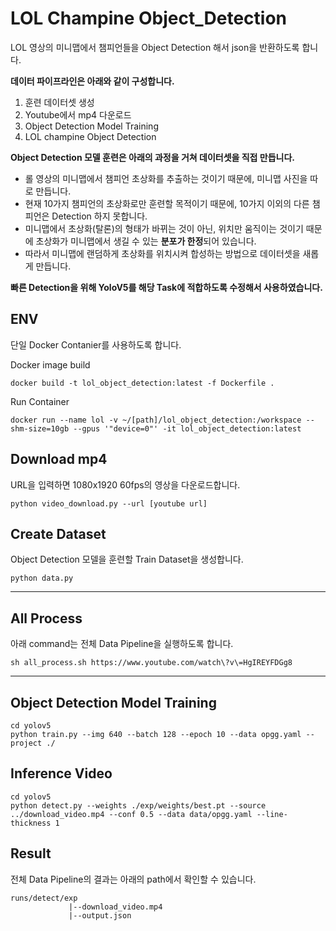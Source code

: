 # LOL Champine Object_Detection
LOL 영상의 미니맵에서 챔피언들을 Object Detection 해서 json을 반환하도록 합니다.

**데이터 파이프라인은 아래와 같이 구성합니다.**
1. 훈련 데이터셋 생성
2. Youtube에서 mp4 다운로드
3. Object Detection Model Training
4. LOL champine Object Detection

**Object Detection 모델 훈련은 아래의 과정을 거쳐 데이터셋을 직접 만듭니다.**
* 롤 영상의 미니맵에서 챔피언 초상화를 추출하는 것이기 때문에, 미니맵 사진을 따로 만듭니다.
* 현재 10가지 챔피언의 초상화로만 훈련할 목적이기 때문에, 10가지 이외의 다른 챔피언은 Detection 하지 못합니다.
* 미니맵에서 초상화(탈론)의 형태가 바뀌는 것이 아닌, 위치만 움직이는 것이기 때문에 초상화가 미니맵에서 생길 수 있는 **분포가 한정**되어 있습니다.
* 따라서 미니맵에 랜덤하게 초상화를 위치시켜 합성하는 방법으로 데이터셋을 새롭게 만듭니다.

**빠른 Detection을 위해 YoloV5를 해당 Task에 적합하도록 수정해서 사용하였습니다.**

## ENV
단일 Docker Contanier를 사용하도록 합니다.

Docker image build
```shell
docker build -t lol_object_detection:latest -f Dockerfile .
```

Run Container
```shell
docker run --name lol -v ~/[path]/lol_object_detection:/workspace --shm-size=10gb --gpus '"device=0"' -it lol_object_detection:latest
```

## Download mp4
URL을 입력하면 1080x1920 60fps의 영상을 다운로드합니다.
```shell
python video_download.py --url [youtube url]
```

## Create Dataset
Object Detection 모델을 훈련할 Train Dataset을 생성합니다.
```shell
python data.py
```

---

## All Process
아래 command는 전체 Data Pipeline을 실행하도록 합니다.
```shell
sh all_process.sh https://www.youtube.com/watch\?v\=HgIREYFDGg8
```

---

## Object Detection Model Training

```shell
cd yolov5
python train.py --img 640 --batch 128 --epoch 10 --data opgg.yaml --project ./
```

## Inference Video

```shell
cd yolov5
python detect.py --weights ./exp/weights/best.pt --source ../download_video.mp4 --conf 0.5 --data data/opgg.yaml --line-thickness 1
```

## Result
전체 Data Pipeline의 결과는 아래의 path에서 확인할 수 있습니다.

```
runs/detect/exp
             |--download_video.mp4
             |--output.json
```
